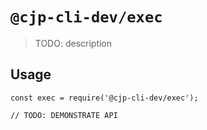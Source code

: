 # `@cjp-cli-dev/exec`

> TODO: description

## Usage

```
const exec = require('@cjp-cli-dev/exec');

// TODO: DEMONSTRATE API
```
